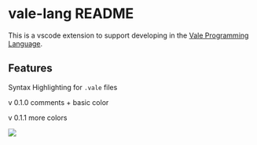 # vale-lang README

This is a vscode extension to support developing in the [Vale Programming Language](https://vale.dev).

## Features

Syntax Highlighting for `.vale` files

v 0.1.0  comments + basic color

v 0.1.1  more colors 

![](images/sh.png)
